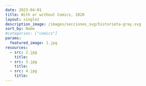 ```yaml
---
date: 2023-04-01
title: With or without Comics, 2020
layout: single2
description_image: /images/secciones_svg/historieta-gray.svg
sort_by: Name
#categories: ["comics"]
params:
  featured_image: 1.jpg
resources:
  - src: 2.jpg
    title: 
  - src: 3.jpg
    title:
  - src: 4.jpg
    title:
---
```

